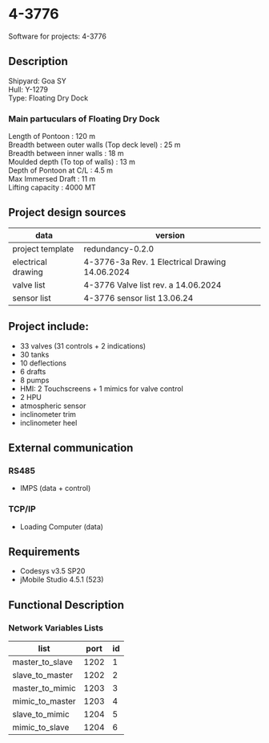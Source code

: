 # 4-3776

Software for projects: 4-3776


## Description
Shipyard: Goa SY  
Hull: Y-1279  
Type: Floating Dry Dock

### Main partuculars of Floating Dry Dock
Length of Pontoon : 120 m  
Breadth between outer walls (Top deck level) : 25 m  
Breadth between inner walls : 18 m  
Moulded depth (To top of walls) : 13 m  
Depth of Pontoon at C/L : 4.5 m  
Max Immersed Draft  : 11 m  
Lifting capacity : 4000 MT  

## Project design sources
| data               | version                                        |
|--------------------|------------------------------------------------|
| project template   | redundancy-0.2.0                               |
| electrical drawing | 4-3776-3a Rev. 1 Electrical Drawing 14.06.2024 |
| valve list         | 4-3776 Valve list rev. a 14.06.2024            |
| sensor list        | 4-3776 sensor list 13.06.24                    |

## Project include:
- 33 valves (31 controls + 2 indications)
- 30 tanks
- 10 deflections
- 6 drafts
- 8 pumps
- HMI: 2 Touchscreens + 1 mimics for valve control
- 2 HPU 
- atmospheric sensor
- inclinometer trim
- inclinometer heel

## External communication
### RS485
 - IMPS (data + control)
### TCP/IP 
 - Loading Computer (data)


## Requirements 
- Codesys v3.5 SP20
- jMobile Studio 4.5.1 (523)

## Functional Description   

### Network Variables Lists

| list            | port | id |
|-----------------|------|----|
| master_to_slave | 1202 | 1  |
| slave_to_master | 1202 | 2  |
| master_to_mimic | 1203 | 3  |
| mimic_to_master | 1203 | 4  |
| slave_to_mimic  | 1204 | 5  |
| mimic_to_slave  | 1204 | 6  |
